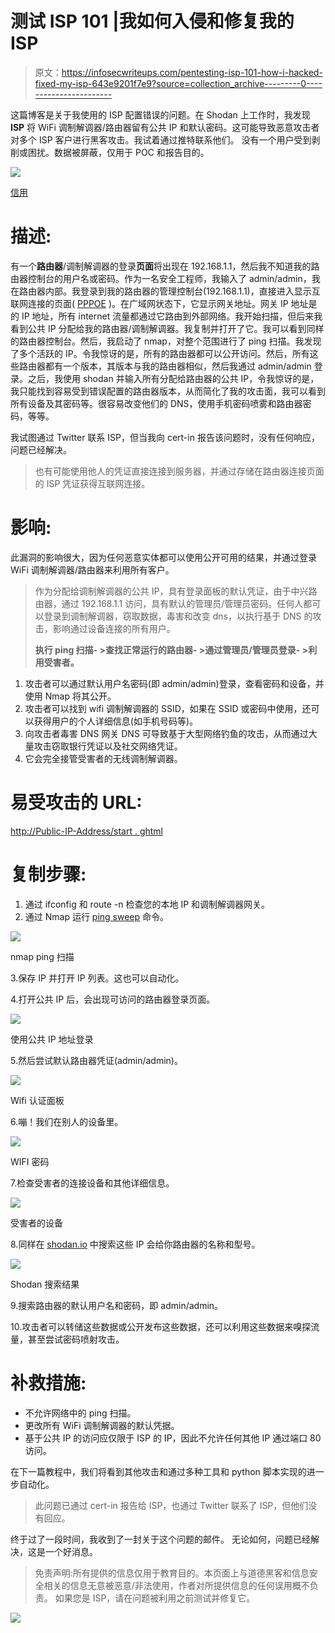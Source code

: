 # 测试 ISP 101 |我如何入侵和修复我的 ISP

> 原文：<https://infosecwriteups.com/pentesting-isp-101-how-i-hacked-fixed-my-isp-643e9201f7e9?source=collection_archive---------0----------------------->

这篇博客是关于我使用的 ISP 配置错误的问题。在 Shodan 上工作时，我发现 **ISP** 将 WiFi 调制解调器/路由器留有公共 IP 和默认密码。这可能导致恶意攻击者对多个 ISP 客户进行黑客攻击。我试着通过推特联系他们。
没有一个用户受到剥削或困扰。数据被屏蔽，仅用于 POC 和报告目的。

![](img/fbebc6c3be6e3c5cfacf91aa5c627aef.png)

[信用](https://www.itrelease.com/wp-content/uploads/2010/12/ISP.jpg)

# 描述:

有一个**路由器**/调制解调器的登录**页面**将出现在 192.168.1.1，然后我不知道我的路由器控制台的用户名或密码。作为一名安全工程师，我输入了 admin/admin，我在路由器内部。我登录到我的路由器的管理控制台(192.168.1.1)，直接进入显示互联网连接的页面( [PPPOE](http://techterms.com/definition/pppoe) )。在广域网状态下，它显示网关地址。网关 IP 地址是的 IP 地址，所有 internet 流量都通过它路由到外部网络。我开始扫描，但后来我看到公共 IP 分配给我的路由器/调制解调器。我复制并打开了它。我可以看到同样的路由器控制台。然后，我启动了 nmap，对整个范围进行了 ping 扫描。我发现了多个活跃的 IP。令我惊讶的是，所有的路由器都可以公开访问。然后，所有这些路由器都有一个版本，其版本与我的路由器相似，然后我通过 admin/admin 登录。之后，我使用 shodan 并输入所有分配给路由器的公共 IP，令我惊讶的是，我只能找到容易受到错误配置的路由器版本，从而简化了我的攻击面，我可以看到所有设备及其密码等。很容易改变他们的 DNS，使用手机密码喷雾和路由器密码，等等。

我试图通过 Twitter 联系 ISP，但当我向 cert-in 报告该问题时，没有任何响应，问题已经解决。

> 也有可能使用他人的凭证直接连接到服务器，并通过存储在路由器连接页面的 ISP 凭证获得互联网连接。

# 影响:

此漏洞的影响很大，因为任何恶意实体都可以使用公开可用的结果，并通过登录 WiFi 调制解调器/路由器来利用所有客户。

> 作为分配给调制解调器的公共 IP，具有登录面板的默认凭证，由于中兴路由器，通过 192.168.1.1 访问，具有默认的管理员/管理员密码。任何人都可以登录到调制解调器，窃取数据，毒害和改变 dns，以执行基于 DNS 的攻击，影响通过设备连接的所有用户。
> 
> **执行 ping 扫描- >查找正常运行的路由器- >通过管理员/管理员登录- >利用受害者。**

1.  攻击者可以通过默认用户名密码(即 admin/admin)登录，查看密码和设备，并使用 Nmap 将其公开。
2.  攻击者可以找到 wifi 调制解调器的 SSID，如果在 SSID 或密码中使用，还可以获得用户的个人详细信息(如手机号码等)。
3.  向攻击者毒害 DNS 网关 DNS 可导致基于大型网络钓鱼的攻击，从而通过大量攻击窃取银行凭证以及社交网络凭证。
4.  它会完全接管受害者的无线调制解调器。

# 易受攻击的 URL:

[http://Public-IP-Address/start . ghtml](http://192.168.1.1/start.ghtml)

# 复制步骤:

1.  通过 ifconfig 和 route -n 检查您的本地 IP 和调制解调器网关。
2.  通过 Nmap 运行 [ping sweep](https://www.binarytides.com/ping-sweep-network-nmap/) 命令。

![](img/e9fb0674a6ec7c5639bdd46637822bc4.png)

nmap ping 扫描

3.保存 IP 并打开 IP 列表。这也可以自动化。

4.打开公共 IP 后，会出现可访问的路由器登录页面。

![](img/bb897ee5ea20a543710a0e6371110917.png)

使用公共 IP 地址登录

5.然后尝试默认路由器凭证(admin/admin)。

![](img/5130f520d5d3281e361027875df89ac0.png)

Wifi 认证面板

6.嘣！我们在别人的设备里。

![](img/6a6a463c062d5d44fcc5087bf47b160e.png)

WIFI 密码

7.检查受害者的连接设备和其他详细信息。

![](img/efb6aacddb3a31e7513a8ac458ac1fc7.png)

受害者的设备

8.同样在 [shodan.io](http://shodan.io) 中搜索这些 IP 会给你路由器的名称和型号。

![](img/eea563f9afbc56db17a0f67be0c40887.png)

Shodan 搜索结果

9.搜索路由器的默认用户名和密码，即 admin/admin。

10.攻击者可以转储这些数据或公开发布这些数据，还可以利用这些数据来嗅探流量，甚至尝试密码喷射攻击。

# 补救措施:

*   不允许网络中的 ping 扫描。
*   更改所有 WiFi 调制解调器的默认凭据。
*   基于公共 IP 的访问应仅限于 ISP 的 IP，因此不允许任何其他 IP 通过端口 80 访问。

在下一篇教程中，我们将看到其他攻击和通过多种工具和 python 脚本实现的进一步自动化。

> 此问题已通过 cert-in 报告给 ISP，也通过 Twitter 联系了 ISP，但他们没有回应。

终于过了一段时间，我收到了一封关于这个问题的邮件。
无论如何，问题已经解决，这是一个好消息。

> 免责声明:所有提供的信息仅用于教育目的。本页面上与道德黑客和信息安全相关的信息无意被恶意/非法使用，作者对所提供信息的任何误用概不负责。
> 如果您是 ISP，请在问题被利用之前测试并修复它。

[![](img/4bc5de35955c00939383a18fb66b41d8.png)](https://www.buymeacoffee.com/justmorpheus)
